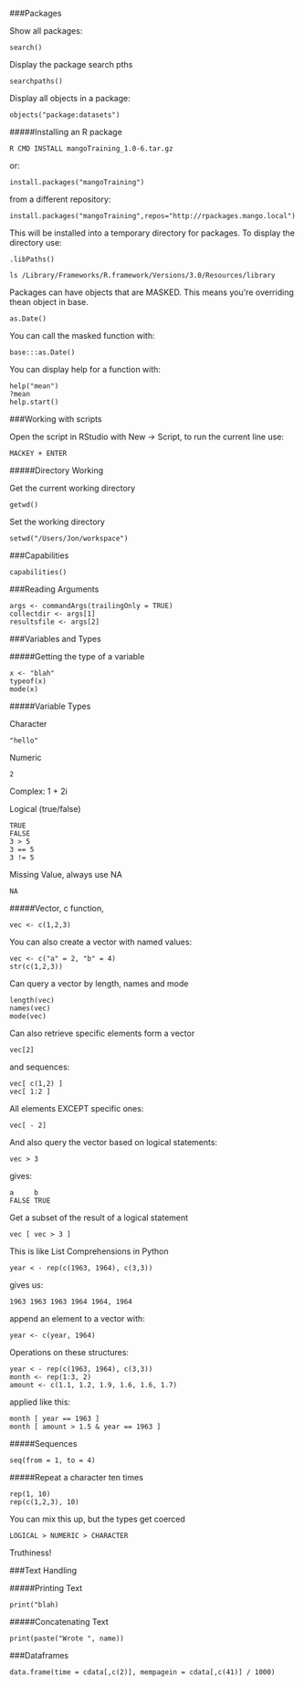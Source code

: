 ###Packages

Show all packages:

    search()

Display the package search pths

    searchpaths()

Display all objects in a package:

    objects("package:datasets")

#####Installing an R package

    R CMD INSTALL mangoTraining_1.0-6.tar.gz
    
or:

    install.packages("mangoTraining")

from a different repository:

    install.packages("mangoTraining",repos="http://rpackages.mango.local")

This will be installed into a temporary directory for packages.  To display the directory use:

    .libPaths()
    
    ls /Library/Frameworks/R.framework/Versions/3.0/Resources/library

Packages can have objects that are MASKED.  This means you're overriding thean object in base.  

    as.Date()

You can call the masked function with:

    base:::as.Date()
    
You can display help for a function with:

    help("mean")
    ?mean
    help.start()

###Working with scripts

Open the script in RStudio with New -> Script, to run the current line use:

    MACKEY + ENTER

#####Directory Working

Get the current working directory

    getwd()
    
Set the working directory

    setwd("/Users/Jon/workspace")

###Capabilities

    capabilities()
    
###Reading Arguments

    args <- commandArgs(trailingOnly = TRUE)
    collectdir <- args[1]
    resultsfile <- args[2]

###Variables and Types

#####Getting the type of a variable

    x <- "blah"
    typeof(x)
    mode(x)

#####Variable Types

Character
    
    "hello"
    
Numeric

    2
    
Complex:
    1 + 2i
    
Logical (true/false)

    TRUE
    FALSE
    3 > 5
    3 == 5
    3 != 5

Missing Value, always use NA

    NA
    
#####Vector, c function, 

    vec <- c(1,2,3)
    
You can also create a vector with named values:

    vec <- c("a" = 2, "b" = 4)
    str(c(1,2,3))
    
Can query a vector by length, names and mode

    length(vec)
    names(vec)
    mode(vec)
    
Can also retrieve specific elements form a vector

    vec[2]
    
and sequences:

    vec[ c(1,2) ]
    vec[ 1:2 ]

All elements EXCEPT specific ones:

    vec[ - 2]
    
And also query the vector based on logical statements:

    vec > 3

gives:

    a     b
    FALSE TRUE

Get a subset of the result of a logical statement

    vec [ vec > 3 ]

This is like List Comprehensions in Python

    year < - rep(c(1963, 1964), c(3,3))

gives us:

    1963 1963 1963 1964 1964, 1964

append an element to a vector with:

    year <- c(year, 1964)

Operations on these structures:

    year < - rep(c(1963, 1964), c(3,3))
    month <- rep(1:3, 2)
    amount <- c(1.1, 1.2, 1.9, 1.6, 1.6, 1.7)
    
applied like this:

    month [ year == 1963 ]
    month [ amount > 1.5 & year == 1963 ]
    
#####Sequences

    seq(from = 1, to = 4)
    
#####Repeat a character ten times

    rep(1, 10)
    rep(c(1,2,3), 10)
    
You can mix this up, but the types get coerced 

    LOGICAL > NUMERIC > CHARACTER
    
Truthiness!
    
###Text Handling

#####Printing Text

    print("blah)

#####Concatenating Text

    print(paste("Wrote ", name))
    
###Dataframes

    data.frame(time = cdata[,c(2)], mempagein = cdata[,c(41)] / 1000)

